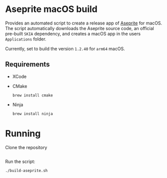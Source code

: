 # Aseprite macOS build

Provides an automated script to create a release app of [Aseprite](https://github.com/aseprite/aseprite) for macOS. The script automatically downloads the Aseprite source code, an official pre-built `SKIA` dependency, and creates a macOS app in the users `Applications` folder.

Currently, set to build the version `1.2.40` for `arm64` macOS.

## Requirements

* XCode
* CMake
    ```shell
    brew install cmake
    ```

* Ninja
    ```shell
    brew install ninja
    ```

# Running

Clone the repository

```shell
```

Run the script:

```shell
./build-aseprite.sh
```
